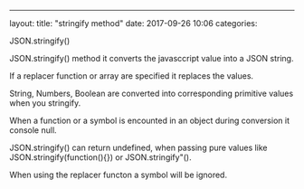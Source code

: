 ---
layout: 
title:  "stringify method"
date:   2017-09-26 10:06
categories: 

JSON.stringify()

JSON.stringify() method it converts the javasccript value into a JSON string.

If a replacer function or array are specified it replaces the values.

String, Numbers, Boolean are converted into corresponding primitive values when you stringify.

When a function or a symbol is encounted in an object during conversion it console null.

JSON.stringify() can return undefined, when passing pure values like JSON.stringify(function(){}) or JSON.stringify"().

When using the replacer functon a symbol will be ignored.
